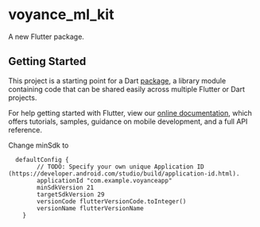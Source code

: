 # voyance_ml_kit

A new Flutter package.

## Getting Started

This project is a starting point for a Dart
[package](https://flutter.dev/developing-packages/),
a library module containing code that can be shared easily across
multiple Flutter or Dart projects.

For help getting started with Flutter, view our 
[online documentation](https://flutter.dev/docs), which offers tutorials, 
samples, guidance on mobile development, and a full API reference.

Change minSdk to

```
  defaultConfig {
        // TODO: Specify your own unique Application ID (https://developer.android.com/studio/build/application-id.html).
        applicationId "com.example.voyanceapp"
        minSdkVersion 21
        targetSdkVersion 29
        versionCode flutterVersionCode.toInteger()
        versionName flutterVersionName
    }
```
